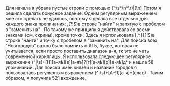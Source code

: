 Для начала я убрала пустые строки с помощью (^\s*\n*\r)|(\n)
Потом я решила сделать бонусное задание. Одним регулярным выражением мне это сделать не удалось, поэтому я делала все отдельно для каждого знака препинания: ,(?!$)в строке "найти" и запятую с пробелом в "заменить на" . По такому же принципу я действовала со всеми знаками (см. скрины), кроме точки. Здесь я испольковала [.^.](?!$)в строке "найти" и точку с пробелом в "заменить на".
Для поиска всех "Новгородов" важно было помнить о ЯТЬ, букве, которая не учитывается, если просто поставить диапазон а-я, тк это не чать современной кириллицы. Я использовала следующее регулярное выражение (^|\s)+[Н][а-яѣ][в][а-яѣ]?[г][а-яѣ][р][а-яѣ][д](Ъ|ѣ)* и нашла 58 упоминаний.
Для поиска имен князей и названий городов я пользовалась регулярным выражением (^|\s)+[А-Я][а-я]*(слав)  . Таким образом, я получила 521 вхождение.
